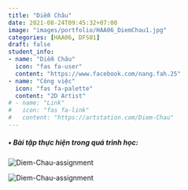 ```yaml
---
title: "Diễm Châu"
date: 2021-08-24T09:45:32+07:00
image: "images/portfolio/HAA06_DiemChau1.jpg"
categories: [HAA06, DFS01]
draft: false
student_info:
- name: "Diễm Châu"
  icon: "fas fa-user"
  content: "https://www.facebook.com/nang.fah.25"
- name: "Công việc"
  icon: "fas fa-palette"
  content: "2D Artist"
# - name: "Link"
#   icon: "fas fa-link"
#   content: "https://artstation.com/Diem-Chau"
---
```



##### • Bài tập thực hiện trong quá trình học:

![Diem-Chau-assignment](/images/portfolio/HAA06_DiemChau2.jpg)

![Diem-Chau-assignment](/images/portfolio/HAA06_DiemChau3.jpg)



<!-- ##### • Nhận xét sau khoá học: -->
